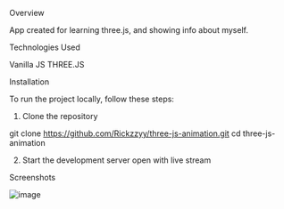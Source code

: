 
Overview

App created for learning three.js, and showing info about myself.

Technologies Used

Vanilla JS
THREE.JS

Installation

To run the project locally, follow these steps:

1. Clone the repository

git clone https://github.com/Rickzzyy/three-js-animation.git
cd three-js-animation

2. Start the development server
open with live stream


Screenshots

![image](https://github.com/user-attachments/assets/a88209ff-5d6b-40da-b445-23749985332b)
